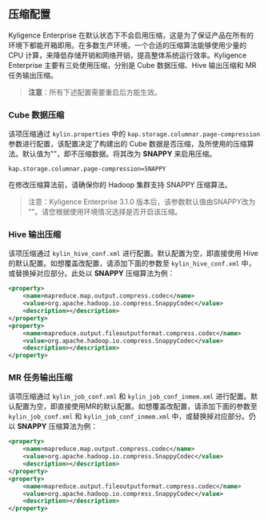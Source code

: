 ## 压缩配置

Kyligence Enterprise 在默认状态下不会启用压缩，这是为了保证产品在所有的环境下都能开箱即用。在多数生产环境，一个合适的压缩算法能够使用少量的 CPU 计算，来降低存储开销和网络开销，提高整体系统运行效率。Kyligence Enterprise 主要有三处使用压缩，分别是 Cube 数据压缩、Hive 输出压缩和 MR 任务输出压缩。

> **注意**：所有下述配置需要重启后方能生效。

### Cube 数据压缩

该项压缩通过 `kylin.properties` 中的 `kap.storage.columnar.page-compression` 参数进行配置，该配置决定了构建出的 Cube 数据是否压缩，及所使用的压缩算法。默认值为""，即不压缩数据。将其改为 **SNAPPY** 来启用压缩。

```properties
kap.storage.columnar.page-compression=SNAPPY
```
在修改压缩算法前，请确保你的 Hadoop 集群支持 SNAPPY 压缩算法。

> 注意：Kyligence Enterprise 3.1.0 版本后，该参数默认值由SNAPPY改为 ""。请您根据使用环境情况选择是否开启该压缩。

### Hive 输出压缩

该项压缩通过 `kylin_hive_conf.xml` 进行配置。默认配置为空，即直接使用 Hive 的默认配置。如想覆盖改配置，请添加下面的参数至 `kylin_hive_conf.xml` 中，或替换掉对应部分。此处以 **SNAPPY** 压缩算法为例：

```xml
<property>
    <name>mapreduce.map.output.compress.codec</name>
    <value>org.apache.hadoop.io.compress.SnappyCodec</value>
    <description></description>
</property>
<property>
    <name>mapreduce.output.fileoutputformat.compress.codec</name>
    <value>org.apache.hadoop.io.compress.SnappyCodec</value>
    <description></description>
</property>
```

### MR 任务输出压缩

该项压缩通过 `kylin_job_conf.xml` 和 `kylin_job_conf_inmem.xml` 进行配置。默认配置为空，即直接使用MR的默认配置。如想覆盖改配置，请添加下面的参数至 `kylin_job_conf.xml` 和 `kylin_job_conf_inmem.xml` 中，或替换掉对应部分。仍以 **SNAPPY** 压缩算法为例：

```xml
<property>
    <name>mapreduce.map.output.compress.codec</name>
    <value>org.apache.hadoop.io.compress.SnappyCodec</value>
    <description></description>
</property>
<property>
    <name>mapreduce.output.fileoutputformat.compress.codec</name>
    <value>org.apache.hadoop.io.compress.SnappyCodec</value>
    <description></description>
</property>
```

